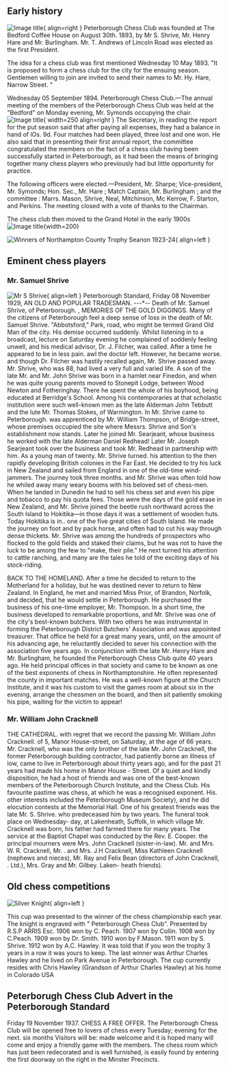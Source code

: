 ## Early history
![Image title](./img/queenst2-then1.jpg){ align=right }
Peterborough Chess Club was founded at The Bedford Coffee House on August 30th. 1893, by Mr S. Shrive, Mr. Henry Hare and Mr. Burlingham. Mr. T. Andrews of Lincoln Road was elected as the first President.

The idea for a chess club was first mentioned Wednesday 10 May 1893.  "It is proposed to form a chess club for the city for the ensuing season. Gentlemen willing to join are invited to send their names to Mr. Hy. Hare, Narrow Street. "



Wednesday 05 September 1894.  Peterborough Chess Club.—The annual meeting of the members of the Peterborough Chess Club was held at the "Bedford" on Monday evening, Mr. Symonds occupying the chair. ![Image title](./img/img.jpeg){ width=250 align=right } The Secretary, in reading the report for the put season said that after paying all expenses, they had a balance in hand of lOs. 9d. Four matches had been played, three lost and one won. He also said that in presenting their first annual report, the committee congratulated the members on the fact of a chess club having been successfully started in Peterborough, as it had been the means of bringing together many chess players who previously had but little opportunity for practice. 

The following officers were elected.—President, Mr. Sharpe; Vice-president, Mr. Symonds; Hon. Sec., Mr. Hare ; Match Captain, Mr. Burlingham ; and the committee : Marrs. Mason, Shrive, Neal, Mitchinson, Mc Kerrow, F. Starton, and Perkins. The meeting closed with a vote of thanks to the Chairman.


The chess club then moved to the Grand Hotel in the early 1900s 
![Image title](./img/grandhotel1971.jpg ){width=200}

![Winners of Northampton County Trophy Seanon 1923-24](./img/Photos_1922.jpg){ align=left }


## Eminent chess players


### Mr. Samuel Shrive
![Mr S Shrive](./img/MrSShrive.png){ align=left }
Peterborough Standard, Friday 08 November 1929, AN OLD AND POPULAR TRADESMAN. ---*-- Death of Mr. Samuel Shrive, of Peterborough. , MEMORIES OF THE GOLD DIGGINGS. Many of the citizens of Peterborough feel a deep sense of loss in the death of Mr. Samuel Shrive. "Abbotsford," Park, road, who might be termed Grand Old Man of the city. His demise occurred suddenly. Whilst listening in to a broadcast, lecture on Saturday evening he complained of soddenly feeling unwell, and his medical advisor, Dr. J. Filcher, was called. After a time he appeared to be in less pain. awl the doctor left. However, he became worse. and though Dr. Filcher was hastily recalled again, Mr. Shrive passed away. Mr. Shrive, who was 88, had lived a very full and varied life. A son of the late Mr. and Mr. John Shrive was born in a hamlet near Finedon, and when he was quite young parents moved to Stonepit Lodge, between Wood Newton and Fotheringhay. There he spent the whole of his boyhood, being educated at Berridge's School. Among his contemporaries at that scholastic institution were such well-known men as the late Alderman John Tebbutt and the lute Mr. Thomas Stokes, of Warmington. In Mr. Shrive came to Peterborough. was apprenticed by Mr. William Thompson, of Bridge-street, whose premises occupied the site where Messrs. Shrive and Son's establishment now stands. Later he joined Mr. Searjeant, whose business he worked with the late Alderman Daniel Redhead! Later Mr. Joseph Searjeant took over the business and took Mr. Redhead in partnership with him. As a young man of twenty. Mr. Shrive turned. his attention to the then rapidly developing British colonies in the Far East. He decided to try his luck in New Zealand and sailed from England in one of the old-time wind-jammers. The journey took three months. and Mr. Shrive was often told how he whiled away many weary booms with his beloved set of chess-men. When he landed in Dunedin he had to sell his chess set and even his pipe and tobacco to pay his quota fees. Those were the days of the gold erase in New Zealand, and Mr. Shrive joined the beetle rush northward across the South Island to Hokitika—in those days it was a settlement of wooden huts. Today Hokitika is in.. one of the five great cities of South Island. He made the journey on foot and by pack horse, and often had to cut his way through dense thickets. Mr. Shrive was among the hundreds of prospectors who flocked to the gold fields and staked their claims, but he was not to have the luck to be among the few to "make, their pile." He next turned his attention to cattle ranching, and many are the tales he told of the exciting days of his stock-riding. 

BACK TO THE HOMELAND. After a time he decided to return to the Motherland for a holiday, but he was destined never to return to New Zealand. In England, he met and married Miss Prior, of Brandon, Norfolk, and decided, that he would settle in Peterborough. He purchased the business of his one-time employer, Mr. Thompson. In a short time, the business developed to remarkable proportions, and Mr. Shrive was one of the city's best-known butchers. With two others he was instrumental in forming the Peterborough District Butchers' Association and was appointed treasurer. That office he held for a great many years, until, on the amount of his advancing age, he reluctantly decided to sever his connection with the association five years ago. In conjunction with the late Mr. Henry Hare and Mr. Burlingham, he founded the Peterborough Chess Club quite 40 years ago. He held principal offices in that society and came to be known as one of the best exponents of chess in Northamptonshire. He often represented the county in important matches. He was a well-known figure at the Church Institute, and it was his custom to visit the games room at about six in the evening, arrange the chessmen on the board, and then sit patiently smoking his pipe, waiting for the victim to appear!

### Mr. William John Cracknell
THE CATHEDRAL. with regret that we record the passing Mr. William John Cracknell. of 5, Manor House-street, on Saturday, at the age of 66 years. Mr. Cracknell, who was the only brother of the late Mr. John Cracknell, the former Peterborough building contractor, had patiently borne an illness of low, came to live in Peterborough about thirty years ago, and for the past 21 years had made his home in Manor House - Street. Of a quiet and kindly disposition, he had a host of friends and was one of the best-known members of the Peterborough Church Institute, and the Chess Club. His favourite pastime was chess, at which he was a recognised exponent. His. other interests included the Peterborough Museum Society), and he did elocution contests at the Memorial Hall. One of his greatest friends was the late Mr. S. Shrive. who predeceased him by two years. The funeral took place on Wednesday- day, at Lakenheath, Suffolk, in which village Mr. Cracknell was born, his father had farmed there for many years. The service at the Baptist Chapel was conducted by the Rev. E. Cooper. the principal mourners were Mrs. John Cracknell (sister-in-law). Mr. and Mrs. W. R. Cracknell, Mr. . and Mrs. J.H Cracknell, Miss Kathleen Cracknell (nephews and nieces), Mr. Ray and Felix Bean (directors of John Cracknell, . Ltd.), Mrs. Gray and Mr. Gilbey. Laken- heath friends).

## Old chess competitions

![Silver Knight](./img/silverknight.jpg){ align=left }

This cup was presented to the winner of the chess championship each year.  The knight is engraved with " Peterborough Chess Club". Presented by R.S.P ARRIS Esc. 1906 won by C. Peach. 1907 won by Collin. 1908 won by C.Peach. 1909 won by Dr. Smith. 1910 won by F.Mason. 1911 won by S. Shrive. 1912 won by A.C. Hawley. It was told that if you won the trophy 3 years in a row it was yours to keep. The last winner was Arthur Charles Hawley and he lived on Park Avenue in Peterborough.  The cup currently resides with Chris Hawley (Grandson of Arthur Charles Hawley) at his home in Colorado USA


## Peterborugh Chess Club Advert in the Peterborough Standard
Friday 19 November 1937.  CHESS A FREE OFFER. The Peterborough Chess Club will be opened free to lovers of chess every Tuesday; evening for the next. six months Visitors will be: made welcome and it is hoped many will come and enjoy a friendly game with the members. The chess room which has just been redecorated and is well furnished, is easily found by entering the first doorway on the right in the Minster Precincts.
